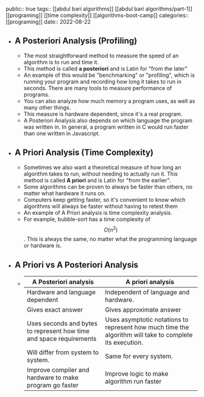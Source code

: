 public:: true
tags:: [[abdul bari algorithms]] [[abdul bari algorithms/part-1]] [[programing]] [[time complexity]] [[algorithms-boot-camp]]
categories:: [[programing]]
date:: 2022-08-22

- ## A Posteriori Analysis (Profiling)
	- The most straightforward method to measure the speed of an algorithm is to run and time it.
	- This method is called **a posteriori** and is Latin for "from the later"
	- An example of this would be "benchmarking" or "profiling", which is running your program and recording how long it takes to run in seconds. There are many tools to measure performance of programs.
	- You can also analyze how much memory a program uses, as well as many other things.
	- This measure is hardware dependent, since it's a real program.
	- A Posteriori Analysis also depends on which language the program was written in. In general, a program written in C would run faster than one written in Javascript.
- ## A Priori Analysis (Time Complexity)
	- Sometimes we also want a theoretical measure of how long an algorithm takes to run, without needing to actually run it. This method is called **A priori** and is Latin for "from the earlier".
	- Some algorithms can be proven to always be faster than others, no matter what hardware it runs on.
	- Computers keep getting faster, so it's convenient to know which algorithms will always be faster without having to retest them
	- An example of A Priori analysis is time complexity analysis.
	- For example, bubble-sort has a time complexity of $$O(n^2)$$. This is always the same, no matter what the programming language or hardware is.
- ## A Priori vs A Posteriori Analysis
	- |                                     A Posteriori analysis                                     |                                                    A priori analysis                                                    |
	  |--|--|
	  |        Hardware and language dependent|                          Independent of language and hardware.                             |
	  |                                  Gives exact answer                                 |Gives approximate answer|
	  |Uses seconds and bytes to represent how time and space requirements| Uses asymptotic notations to represent how much time the algorithm will take to complete its execution. |
	  |Will differ from system to system. |                  Same for every system.                  |
	  |Improve compiler and hardware to make program go faster|Improve logic to make algorithm run faster|